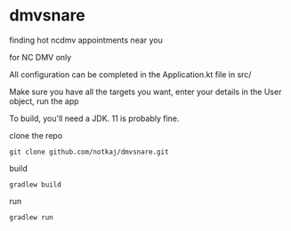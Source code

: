 # dmvsnare
finding hot ncdmv appointments near you

for NC DMV only

All configuration can be completed in the Application.kt file in src/

Make sure you have all the targets you want, enter your details in the User object, run the app


To build, you'll need a JDK. 11 is probably fine.


clone the repo

```git clone github.com/notkaj/dmvsnare.git```

build

```gradlew build```

run

```gradlew run```
